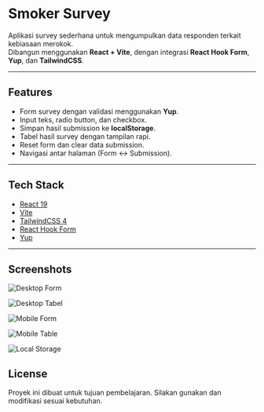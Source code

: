 # Smoker Survey

Aplikasi survey sederhana untuk mengumpulkan data responden terkait kebiasaan merokok.  
Dibangun menggunakan **React + Vite**, dengan integrasi **React Hook Form**, **Yup**, dan **TailwindCSS**.

---

## Features
- Form survey dengan validasi menggunakan **Yup**.
- Input teks, radio button, dan checkbox.
- Simpan hasil submission ke **localStorage**.
- Tabel hasil survey dengan tampilan rapi.
- Reset form dan clear data submission.
- Navigasi antar halaman (Form ↔ Submission).

---

## Tech Stack
- [React 19](https://react.dev/)
- [Vite](https://vitejs.dev/)
- [TailwindCSS 4](https://tailwindcss.com/)
- [React Hook Form](https://react-hook-form.com/)
- [Yup](https://github.com/jquense/yup)

---

## Screenshots
![Desktop Form](/public/DesktopForm.png)


![Desktop Tabel](/public/DesktopTabel.png)


![Mobile Form](/public/Form%20Mobile.png)


![Mobile Table](/public/TableMobile.png)


![Local Storage](/public/LocalStorage.png)


## License
Proyek ini dibuat untuk tujuan pembelajaran.
Silakan gunakan dan modifikasi sesuai kebutuhan.
